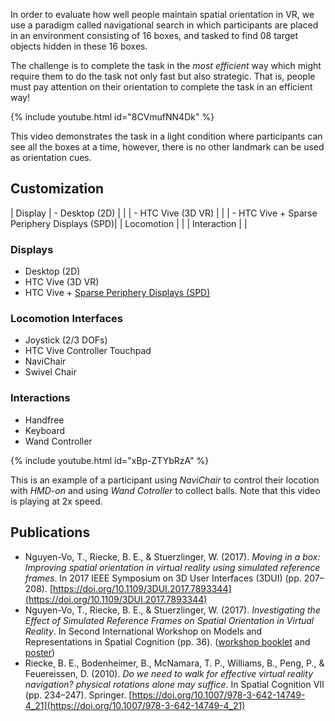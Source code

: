 In order to evaluate how well people maintain spatial orientation in VR, we use a paradigm called navigational search in which participants are placed in an environment consisting of 16 boxes, and tasked to find 08 target objects hidden in these 16 boxes.

The challenge is to complete the task in the *most efficient* way which might require them to do the task not only fast but also strategic. That is, people must pay attention on their orientation to complete the task in an efficient way!

{% include youtube.html id="8CVmufNN4Dk" %}

This video demonstrates the task in a light condition where participants can see all the boxes at a time, however, there is no other landmark can be used as orientation cues.


## Customization

| Display     | - Desktop (2D) |
|             | - HTC Vive (3D VR) |
|             | - HTC Vive + Sparse Periphery Displays (SPD)|
| Locomotion  |                                                                          |
| Interaction |                                                                          |

### Displays
- Desktop (2D)
- HTC Vive (3D VR)
- HTC Vive + [Sparse Periphery Displays (SPD)](https://www.microsoft.com/en-us/research/publication/augmenting-field-view-head-mounted-displays-sparse-peripheral-displays/)

### Locomotion Interfaces
- Joystick (2/3 DOFs)
- HTC Vive Controller Touchpad
- NaviChair
- Swivel Chair

### Interactions
- Handfree
- Keyboard
- Wand Controller

{% include youtube.html id="xBp-ZTYbRzA" %}

This is an example of a participant using *NaviChair* to control their locotion with *HMD-on* and using *Wand Cotroller* to collect balls. Note that this video is playing at 2x speed.


## Publications
- Nguyen-Vo, T., Riecke, B. E., & Stuerzlinger, W. (2017). _Moving in a box: Improving spatial orientation in virtual reality using simulated reference frames_. In 2017 IEEE Symposium on 3D User Interfaces (3DUI) (pp. 207–208). [https://doi.org/10.1109/3DUI.2017.7893344](https://doi.org/10.1109/3DUI.2017.7893344)
- Nguyen-Vo, T., Riecke, B. E., & Stuerzlinger, W. (2017). _Investigating the Effect of Simulated Reference Frames on Spatial Orientation in Virtual Reality_. In Second International Workshop on Models and Representations in Spatial Cognition (pp. 36). ([workshop booklet](http://www.uni-tuebingen.de/index.php?eID=tx_nawsecuredl&u=0&g=0&t=1502914173&hash=9c16dc9221a246df82a2f41a58155fb44a296136&file=fileadmin/Uni_Tuebingen/Fakultaeten/Biologie/Institut_für_Neurobiologie/Kognitive_Neurowissenschaft/Workshop_Spatial_Cognition/MRCS_Booklet_add.on.pdf) and [poster](http://ispace.iat.sfu.ca/wp-content/plugins/zotpress/lib/request/rss.file.php?api_user_id=37904&download=6Z46CP97))
- Riecke, B. E., Bodenheimer, B., McNamara, T. P., Williams, B., Peng, P., & Feuereissen, D. (2010). _Do we need to walk for effective virtual reality navigation? physical rotations alone may suffice_. In Spatial Cognition VII (pp. 234–247). Springer. [https://doi.org/10.1007/978-3-642-14749-4_21](https://doi.org/10.1007/978-3-642-14749-4_21)
